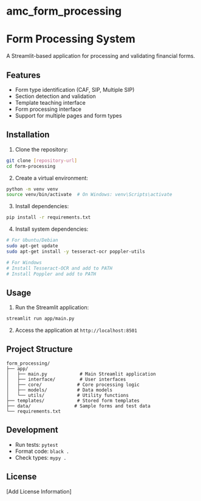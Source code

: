 # amc_form_processing
# Form Processing System

A Streamlit-based application for processing and validating financial forms.

## Features

- Form type identification (CAF, SIP, Multiple SIP)
- Section detection and validation
- Template teaching interface
- Form processing interface
- Support for multiple pages and form types

## Installation

1. Clone the repository:
```bash
git clone [repository-url]
cd form-processing
```

2. Create a virtual environment:
```bash
python -m venv venv
source venv/bin/activate  # On Windows: venv\Scripts\activate
```

3. Install dependencies:
```bash
pip install -r requirements.txt
```

4. Install system dependencies:
```bash
# For Ubuntu/Debian
sudo apt-get update
sudo apt-get install -y tesseract-ocr poppler-utils

# For Windows
# Install Tesseract-OCR and add to PATH
# Install Poppler and add to PATH
```

## Usage

1. Run the Streamlit application:
```bash
streamlit run app/main.py
```

2. Access the application at `http://localhost:8501`

## Project Structure

```
form_processing/
├── app/
│   ├── main.py            # Main Streamlit application
│   ├── interface/         # User interfaces
│   ├── core/             # Core processing logic
│   ├── models/           # Data models
│   └── utils/            # Utility functions
├── templates/            # Stored form templates
├── data/                # Sample forms and test data
└── requirements.txt
```

## Development

- Run tests: `pytest`
- Format code: `black .`
- Check types: `mypy .`

## License

[Add License Information]